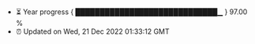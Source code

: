 - ⏳ Year progress { █████████████████████████████▁ } 97.00 %
- ⏰ Updated on Wed, 21 Dec 2022 01:33:12 GMT

